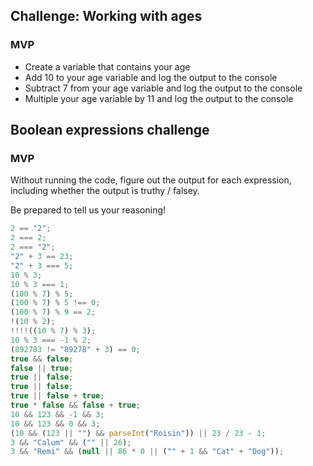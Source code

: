 ## Challenge: Working with ages

### MVP

-   Create a variable that contains your age
-   Add 10 to your age variable and log the output to the console
-   Subtract 7 from your age variable and log the output to the console
-   Multiple your age variable by 11 and log the output to the console

## Boolean expressions challenge

### MVP

Without running the code, figure out the output for each expression, including
whether the output is truthy / falsey.

Be prepared to tell us your reasoning!

```js
2 == "2"; 
2 === 2;
2 === "2";
"2" + 3 == 23;
"2" + 3 === 5;
10 % 3;
10 % 3 === 1;
(100 % 7) % 5;
(100 % 7) % 5 !== 0;
(100 % 7) % 9 == 2;
!(10 % 2);
!!!!((10 % 7) % 3);
10 % 3 === -1 % 2;
(892783 != "89278" + 3) == 0;
true && false;
false || true;
true || false;
true || false;
true || false + true;
true * false && false + true;
10 && 123 && -1 && 3;
10 && 123 && 0 && 3;
(10 && (123 || "") && parseInt("Roisin")) || 23 / 23 - 1;
3 && "Calum" && ("" || 26);
3 && "Remi" && (null || 86 * 0 || ("" + 1 && "Cat" + "Dog"));
```
